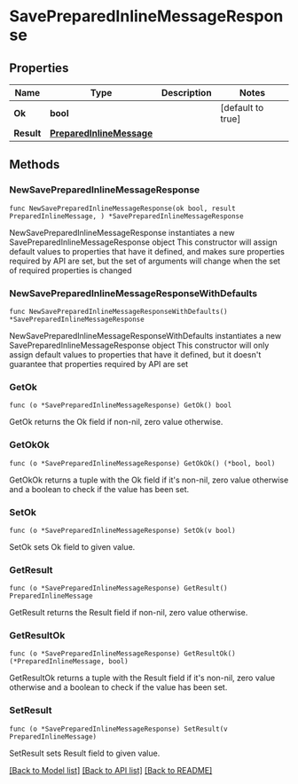 # SavePreparedInlineMessageResponse

## Properties

Name | Type | Description | Notes
------------ | ------------- | ------------- | -------------
**Ok** | **bool** |  | [default to true]
**Result** | [**PreparedInlineMessage**](PreparedInlineMessage.md) |  | 

## Methods

### NewSavePreparedInlineMessageResponse

`func NewSavePreparedInlineMessageResponse(ok bool, result PreparedInlineMessage, ) *SavePreparedInlineMessageResponse`

NewSavePreparedInlineMessageResponse instantiates a new SavePreparedInlineMessageResponse object
This constructor will assign default values to properties that have it defined,
and makes sure properties required by API are set, but the set of arguments
will change when the set of required properties is changed

### NewSavePreparedInlineMessageResponseWithDefaults

`func NewSavePreparedInlineMessageResponseWithDefaults() *SavePreparedInlineMessageResponse`

NewSavePreparedInlineMessageResponseWithDefaults instantiates a new SavePreparedInlineMessageResponse object
This constructor will only assign default values to properties that have it defined,
but it doesn't guarantee that properties required by API are set

### GetOk

`func (o *SavePreparedInlineMessageResponse) GetOk() bool`

GetOk returns the Ok field if non-nil, zero value otherwise.

### GetOkOk

`func (o *SavePreparedInlineMessageResponse) GetOkOk() (*bool, bool)`

GetOkOk returns a tuple with the Ok field if it's non-nil, zero value otherwise
and a boolean to check if the value has been set.

### SetOk

`func (o *SavePreparedInlineMessageResponse) SetOk(v bool)`

SetOk sets Ok field to given value.


### GetResult

`func (o *SavePreparedInlineMessageResponse) GetResult() PreparedInlineMessage`

GetResult returns the Result field if non-nil, zero value otherwise.

### GetResultOk

`func (o *SavePreparedInlineMessageResponse) GetResultOk() (*PreparedInlineMessage, bool)`

GetResultOk returns a tuple with the Result field if it's non-nil, zero value otherwise
and a boolean to check if the value has been set.

### SetResult

`func (o *SavePreparedInlineMessageResponse) SetResult(v PreparedInlineMessage)`

SetResult sets Result field to given value.



[[Back to Model list]](../README.md#documentation-for-models) [[Back to API list]](../README.md#documentation-for-api-endpoints) [[Back to README]](../README.md)


